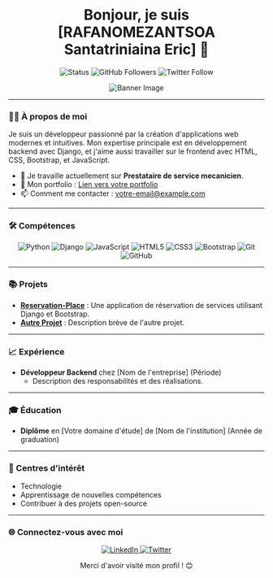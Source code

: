 <h1 align="center">Bonjour, je suis [RAFANOMEZANTSOA Santatriniaina Eric] 👋</h1>

<p align="center">
  <img src="https://img.shields.io/badge/Status-Active-green" alt="Status" />
  <img src="https://img.shields.io/github/followers/votre-utilisateur?style=social" alt="GitHub Followers" />
  <img src="https://img.shields.io/twitter/follow/votre-utilisateur?style=social" alt="Twitter Follow" />
</p>

<p align="center">
  <img src="https://your-image-url.com" alt="Banner Image" />
</p>

---

### 🧑‍💻 À propos de moi

Je suis un développeur passionné par la création d'applications web modernes et intuitives. Mon expertise principale est en développement backend avec Django, et j'aime aussi travailler sur le frontend avec HTML, CSS, Bootstrap, et JavaScript.

- 🌱 Je travaille actuellement sur **Prestataire de service mecanicien**.
- 💼 Mon portfolio : [Lien vers votre portfolio](https://votre-portfolio.com)
- 📫 Comment me contacter : [votre-email@example.com](mailto:votre-email@example.com)

---

### 🛠️ Compétences

<p align="center">
  <img src="https://img.shields.io/badge/Python-3776AB?style=for-the-badge&logo=python&logoColor=white" alt="Python" />
  <img src="https://img.shields.io/badge/Django-092E20?style=for-the-badge&logo=django&logoColor=white" alt="Django" />
  <img src="https://img.shields.io/badge/JavaScript-F7DF1E?style=for-the-badge&logo=javascript&logoColor=black" alt="JavaScript" />
  <img src="https://img.shields.io/badge/HTML5-E34F26?style=for-the-badge&logo=html5&logoColor=white" alt="HTML5" />
  <img src="https://img.shields.io/badge/CSS3-1572B6?style=for-the-badge&logo=css3&logoColor=white" alt="CSS3" />
  <img src="https://img.shields.io/badge/Bootstrap-563D7C?style=for-the-badge&logo=bootstrap&logoColor=white" alt="Bootstrap" />
  <img src="https://img.shields.io/badge/Git-F05032?style=for-the-badge&logo=git&logoColor=white" alt="Git" />
  <img src="https://img.shields.io/badge/GitHub-181717?style=for-the-badge&logo=github&logoColor=white" alt="GitHub" />
</p>

---

### 📚 Projets

- [**Reservation-Place**](https://github.com/votre-utilisateur/reservation-place) : Une application de réservation de services utilisant Django et Bootstrap.
- [**Autre Projet**](https://github.com/votre-utilisateur/autre-projet) : Description brève de l'autre projet.

---

### 📈 Expérience

- **Développeur Backend** chez [Nom de l'entreprise] (Période)
  - Description des responsabilités et des réalisations.

---

### 🎓 Éducation

- **Diplôme** en [Votre domaine d'étude] de [Nom de l'institution] (Année de graduation)

---

### 🎨 Centres d'intérêt

- Technologie
- Apprentissage de nouvelles compétences
- Contribuer à des projets open-source

---

### 🌐 Connectez-vous avec moi

<p align="center">
  <a href="https://www.linkedin.com/in/votre-profil">
    <img src="https://img.shields.io/badge/LinkedIn-0A66C2?style=for-the-badge&logo=linkedin&logoColor=white" alt="LinkedIn" />
  </a>
  <a href="https://twitter.com/votre-profil">
    <img src="https://img.shields.io/badge/Twitter-1DA1F2?style=for-the-badge&logo=twitter&logoColor=white" alt="Twitter" />
  </a>
</p>

<p align="center">
  Merci d'avoir visité mon profil ! 😊
</p>
